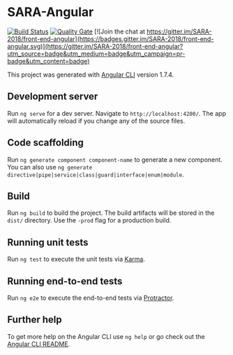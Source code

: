 # SARA-Angular
[![Build Status](https://travis-ci.org/SARA-2018/front-end-angular.svg?branch=develop)](https://travis-ci.org/SARA-2018/front-end-angular)
[![Quality Gate](https://sonarcloud.io/api/project_badges/measure?project=sara&metric=alert_status)](https://sonarcloud.io/dashboard?id=sara)
[![Join the chat at https://gitter.im/SARA-2018/front-end-angular](https://badges.gitter.im/SARA-2018/front-end-angular.svg)](https://gitter.im/SARA-2018/front-end-angular?utm_source=badge&utm_medium=badge&utm_campaign=pr-badge&utm_content=badge)

This project was generated with [Angular CLI](https://github.com/angular/angular-cli) version 1.7.4.

## Development server

Run `ng serve` for a dev server. Navigate to `http://localhost:4200/`. The app will automatically reload if you change any of the source files.

## Code scaffolding

Run `ng generate component component-name` to generate a new component. You can also use `ng generate directive|pipe|service|class|guard|interface|enum|module`.

## Build

Run `ng build` to build the project. The build artifacts will be stored in the `dist/` directory. Use the `-prod` flag for a production build.

## Running unit tests

Run `ng test` to execute the unit tests via [Karma](https://karma-runner.github.io).

## Running end-to-end tests

Run `ng e2e` to execute the end-to-end tests via [Protractor](http://www.protractortest.org/).

## Further help

To get more help on the Angular CLI use `ng help` or go check out the [Angular CLI README](https://github.com/angular/angular-cli/blob/master/README.md).
